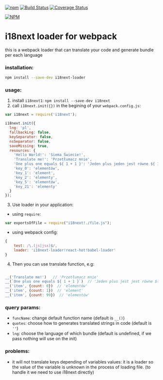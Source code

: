 [![npm](https://img.shields.io/npm/v/i18next-loader.svg)](https://npmjs.com/package/i18next-loader)
[![Build Status](https://travis-ci.org/kamilglod/i18next-loader.svg?branch=master)](https://travis-ci.org/kamilglod/i18next-loader)
[![Coverage Status](https://coveralls.io/repos/github/kamilglod/i18next-loader/badge.svg?branch=master)](https://coveralls.io/github/kamilglod/i18next-loader?branch=master)

[![NPM](https://nodei.co/npm/i18next-loader.png)](https://nodei.co/npm/i18next-loader/)

# i18next loader for webpack
this is a webpack loader that can translate your code and generate bundle per each language
### installation:
  ```bash
  npm install --save-dev i18next-loader
  ```
### usage:
1. install `i18next1`: `npm install --save-dev i18next`
2. call `i18next.init({})` in the begining of your `webpack.config.js`:
  ```js
  var i18next = require('i18next');

  i18next.init({
    lng: 'pl',
    fallbackLng: false,
    keySeparator: false,
    nsSeparator: false,
    saveMissing: true,
    resources: {
      'Hello World!': 'Siema Świecie!',
      'Translate me!': 'Przetłumacz mnie',
      'One plus one equals ${ 1 + 1 }': 'Jeden plus jeden jest równe ${ 1 + 1 }',
      'key_0': 'elementów',
      'key_1': 'element',
      'key_2': 'elementy',
      'key_5': 'elementów',
      'key_21': 'elementy'
    }
  });
  ```
3. Use loader in your application:
  * using `require`:
  ```js
  var exportsOfFile = require("i18next!./file.js");
  ```
  * using webpack config:
  ```js
  {
      test: /\.(js|jsx)$/,
      loader: 'i18next-loader!react-hot!babel-loader'
  }
  ```
4. Then you can use translate function, e.g:
  ```js

  __('Translate me!')   // 'Przetłumacz mnie'
  __(`One plus one equals ${ 1 + 1 }`)  // 'Jeden plus jest jest równe ${ 1 + 1 }'
  __('item', {count: 0})  // 'elementów'
  __('item', {count: 1})  // 'element'
  __('item', {count: 99})  // 'elementów'
  ```

### query params:
- `funcName`: change default function name (default is `__()`)
- `quotes`: choose how to generates translated strings in code (default is `''`)
- `lng`: choose the language of which bundle (default is undefined, if we pass nothing will use on the init)

### problems:
- it will not translate keys depending of variables values: it is a loader so the value of the variable is unknown in the process of loading file. (to handle it we need to use i18next directly)
